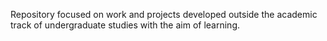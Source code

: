 Repository focused on work and projects developed outside the academic track of undergraduate studies with the aim of learning.
